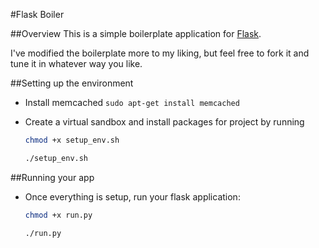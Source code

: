 #Flask Boiler

##Overview
This is a simple boilerplate application for [Flask](http://flask.pocoo.org/).

I've modified the boilerplate more to my liking, but feel free to fork it and tune it in whatever way you like.

##Setting up the environment
* Install memcached
    ```sudo apt-get install memcached```

* Create a virtual sandbox and install packages for project by running

    ```sh
    chmod +x setup_env.sh

    ./setup_env.sh
    ```


##Running your app
* Once everything is setup, run your flask application:

    ```sh
    chmod +x run.py

    ./run.py
    ```
